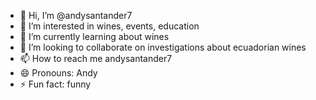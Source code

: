 - 👋 Hi, I’m @andysantander7
- 👀 I’m interested in wines, events, education
- 🌱 I’m currently learning about wines
- 💞️ I’m looking to collaborate on investigations about ecuadorian wines
- 📫 How to reach me andysantander7
- 😄 Pronouns: Andy
- ⚡ Fun fact: funny

<!---
andysantander7/andysantander7 is a ✨ special ✨ repository because its `README.md` (this file) appears on your GitHub profile.
You can click the Preview link to take a look at your changes.
--->
